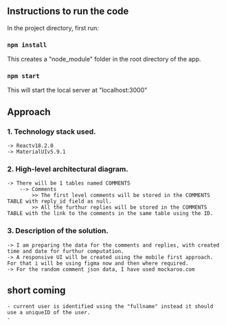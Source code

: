 ## Instructions to run the code

In the project directory, first run:

### `npm install`

This creates a "node_module" folder in the root directory of the app.

### `npm start`

This will start the local server at "localhost:3000"

## Approach

### 1. Technology stack used.

    -> Reactv18.2.0
    -> MaterialUIv5.9.1

### 2. High-level architectural diagram.
    -> There will be 1 tables named COMMENTS
        --> Comments
            >> The first level comments will be stored in the COMMENTS TABLE with reply_id field as null.
            >> All the furthur replies will be stored in the COMMENTS TABLE with the link to the comments in the same table using the ID.

### 3. Description of the solution.

    -> I am preparing the data for the comments and replies, with created time and date for furthur computation.
    -> A responsive UI will be created using the mobile first approach. For that i will be using figma now and then where required.
    -> For the random comment json data, I have used mockaroo.com


## short coming  
    - current user is identified using the "fullname" instead it should use a uniqueID of the user.
    -